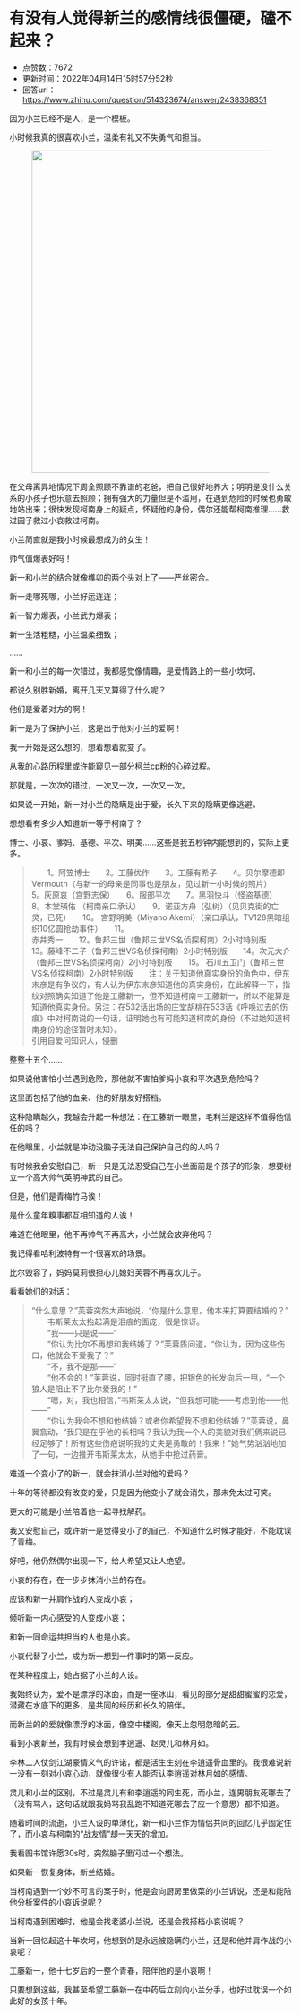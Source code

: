 # 有没有人觉得新兰的感情线很僵硬，磕不起来？
- 点赞数：7672
- 更新时间：2022年04月14日15时57分52秒
- 回答url：https://www.zhihu.com/question/514323674/answer/2438368351
<body>
 <p data-pid="tgd2u42u">因为小兰已经不是人，是一个模板。</p>
 <p data-pid="05xOSM6T">小时候我真的很喜欢小兰，温柔有礼又不失勇气和担当。</p>
 <figure data-size="normal">
  <img src="https://picx.zhimg.com/50/v2-97e47e63726acf89d95f23e7bc221b61_720w.jpg?source=1940ef5c" data-rawwidth="576" data-rawheight="360" data-size="normal" data-original-token="v2-97e47e63726acf89d95f23e7bc221b61" data-default-watermark-src="https://picx.zhimg.com/50/v2-a63eadbd80a3a3cc139abd8e8ec8e2d7_720w.jpg?source=1940ef5c" class="origin_image zh-lightbox-thumb" width="576" data-original="https://pic1.zhimg.com/v2-97e47e63726acf89d95f23e7bc221b61_r.jpg?source=1940ef5c">
 </figure>
 <p data-pid="5u9h-u41">在父母离异地情况下周全照顾不靠谱的老爸，把自己很好地养大；明明是没什么关系的小孩子也乐意去照顾；拥有强大的力量但是不滥用，在遇到危险的时候也勇敢地站出来；很快发现柯南身上的疑点，怀疑他的身份，偶尔还能帮柯南推理......救过园子救过小哀救过柯南。</p>
 <p data-pid="Y1D7htx7">小兰简直就是我小时候最想成为的女生！</p>
 <p data-pid="6_XkdV3p">帅气值爆表好吗！</p>
 <p data-pid="7LuGT68M">新一和小兰的结合就像榫卯的两个头对上了——严丝密合。</p>
 <p data-pid="vsJcjShD">新一走哪死哪，小兰好运连连；</p>
 <p data-pid="KAIm7q1q">新一智力爆表，小兰武力爆表；</p>
 <p data-pid="YLYA9vzO">新一生活粗糙，小兰温柔细致；</p>
 <p data-pid="I6WZ1Gwc">......</p>
 <p data-pid="mDpaAj55">新一和小兰的每一次错过，我都感觉像情趣，是爱情路上的一些小坎坷。</p>
 <p data-pid="xVtW8Gsa">都说久别胜新婚，离开几天又算得了什么呢？</p>
 <p data-pid="LBiH_j-f">他们是爱着对方的啊！</p>
 <p data-pid="Damy0BSe">新一是为了保护小兰，这是出于他对小兰的爱啊！</p>
 <p data-pid="lQOZkHLL">我一开始是这么想的，想着想着就变了。</p>
 <p data-pid="_Ka8ULL9">从我的心路历程里或许能窥见一部分柯兰cp粉的心碎过程。</p>
 <p data-pid="zYNsYNTt">那就是，一次次的错过，一次又一次，一次又一次。</p>
 <p data-pid="usRf1-37">如果说一开始，新一对小兰的隐瞒是出于爱，长久下来的隐瞒更像逃避。</p>
 <p data-pid="aAbGa5QV">想想看有多少人知道新一等于柯南了？</p>
 <p data-pid="tIH4-pM1">博士、小哀、爹妈、基德、平次、明美......这些是我五秒钟内能想到的，实际上更多。</p>
 <blockquote data-pid="6m63Hrof">
  　　1。阿笠博士　　2。工藤优作　　3。工藤有希子　　4。贝尔摩德即Vermouth（与新一的母亲是同事也是朋友，见过新一小时候的照片）　　5。灰原哀（宫野志保）　　6。服部平次　　7。黑羽快斗（怪盗基德）　　8。本堂瑛佑 （柯南亲口承认）　　9。诺亚方舟（弘树）（见贝克街的亡灵，已死）　　10。 宫野明美（Miyano Akemi）（亲口承认，TV128黑暗组织10亿圆抢劫事件）　　11。
  <br>
   赤井秀一　　12。鲁邦三世（鲁邦三世VS名侦探柯南）2小时特别版　　13。藤峰不二子（鲁邦三世VS名侦探柯南）2小时特别版　　14。次元大介（鲁邦三世VS名侦探柯南）2小时特别版　　15。 石川五卫门（鲁邦三世VS名侦探柯南）2小时特别版　　注：关于知道他真实身份的角色中，伊东末彦是有争议的，有人认为伊东末彦知道他的真实身份，在此解释一下，指纹对照确实知道了他是工藤新一，但不知道柯南＝工藤新一，所以不能算是知道他真实身份。另注：在532话出场的庄堂胡桃在533话《呼唤过去的伤痕》中对柯南说的一句话，证明她也有可能知道柯南的身份（不过她知道柯南身份的途径暂时未知）。
  <br>
  引用自爱问知识人，侵删
 </blockquote>
 <p data-pid="-rwKP3NH">整整十五个......</p>
 <p data-pid="ECMSsaGk">如果说他害怕小兰遇到危险，那他就不害怕爹妈小哀和平次遇到危险吗？</p>
 <p data-pid="tca6o23D">这里面包括了他的血亲、他的好朋友好搭档。</p>
 <p data-pid="kYvKHfGT">这种隐瞒越久，我越会升起一种想法：在工藤新一眼里，毛利兰是这样不值得他信任的吗？</p>
 <p data-pid="4MTeEAIl">在他眼里，小兰就是冲动没脑子无法自己保护自己的的人吗？</p>
 <p data-pid="rDwUIbfv">有时候我会安慰自己，新一只是无法忍受自己在小兰面前是个孩子的形象，想要树立一个高大帅气英明神武的自己。</p>
 <p data-pid="zCzpLjKU">但是，他们是青梅竹马诶！</p>
 <p data-pid="AOi1THfS">是什么童年糗事都互相知道的人诶！</p>
 <p data-pid="xAkpuj1X">难道在他眼里，他不再帅气不再高大，小兰就会放弃他吗？</p>
 <p data-pid="UTNCpSpK">我记得看哈利波特有一个很喜欢的场景。</p>
 <p data-pid="jK5k7L3V">比尔毁容了，妈妈莫莉很担心儿媳妇芙蓉不再喜欢儿子。</p>
 <p data-pid="G-aXMXIr">看看她们的对话：</p>
 <blockquote data-pid="f_8jSkPn">
  “什么意思？”芙蓉突然大声地说，“你是什么意思，他本来打算要结婚的？”
  <br>
  　　韦斯莱太太抬起满是泪痕的面庞，很是惊讶。
  <br>
  　　“我——只是说——”
  <br>
  　　“你认为比尔不再想和我结婚了？”芙蓉质问道，“你认为，因为这些伤口，他就会不爱我了？”
  <br>
  　　“不，我不是那——”
  <br>
  　　“他不会的！”芙蓉说，同时挺直了腰，把银色的长发向后一甩，“一个狼人是阻止不了比尔爱我的！”
  <br>
  　　“嗯，对，我也相信，”韦斯莱太太说，“但我想可能——考虑到他——他——”
  <br>
  　　“你认为我会不想和他结婚？或者你希望我不想和他结婚？”芙蓉说，鼻翼翕动，“我只是在乎他的长相吗？我认为我一个人的美貌对我们俩来说已经足够了！所有这些伤疤说明我的丈夫是勇敢的！我来！”她气势汹汹地加了一句，一边推开韦斯莱太太，从她手中抢过药膏。
 </blockquote>
 <p data-pid="aGZwerAb">难道一个变小了的新一，就会抹消小兰对他的爱吗？</p>
 <p data-pid="TpwTRQZr">十年的等待都没有改变的爱，只是因为他变小了就会消失，那未免太过可笑。</p>
 <p data-pid="GVShwuTQ">更大的可能是小兰陪着他一起寻找解药。</p>
 <p data-pid="5-hN_-5C">我又安慰自己，或许新一是觉得变小了的自己，不知道什么时候才能好，不能耽误了青梅。</p>
 <p data-pid="TSQG22XI">好吧，他仍然偶尔出现一下，给人希望又让人绝望。</p>
 <p data-pid="PIYF0hQQ">小哀的存在，在一步步抹消小兰的存在。</p>
 <p data-pid="fbklE_BG">应该和新一并肩作战的人变成小哀；</p>
 <p data-pid="nEIibW7q">倾听新一内心感受的人变成小哀；</p>
 <p data-pid="_QzsFdiE">和新一同命运共担当的人也是小哀。</p>
 <p data-pid="S-H7KRAY">小哀代替了小兰，成为新一想到一件事时的第一反应。</p>
 <p data-pid="2xGzwBhB">在某种程度上，她占据了小兰的人设。</p>
 <p data-pid="XVj43JIL">我始终认为，爱不是漂浮的冰面，而是一座冰山，看见的部分是甜甜蜜蜜的恋爱，潜藏在水底下的更多，是共同的经历和长久的陪伴。</p>
 <p data-pid="2Ucy5HsQ">而新兰的的爱就像漂浮的冰面，像空中楼阁，像天上忽明忽暗的云。</p>
 <p data-pid="ikbTQOB-">看到小哀新兰，我有时候会想到李逍遥、赵灵儿和林月如。</p>
 <p data-pid="LxV4nHkM">李林二人仗剑江湖豪情义气的许诺，都是活生生刻在李逍遥骨血里的。我很难说新一没有一刻对小哀心动，就像很少有人能否认李逍遥对林月如的感情。</p>
 <p data-pid="uVKMkw5F">灵儿和小兰的区别，不过是灵儿有和李逍遥的同生死，而小兰，连男朋友死哪去了（没有骂人，这句话就跟我妈骂我乱跑不知道死哪去了应一个意思）都不知道。</p>
 <p data-pid="O-zDirAQ">随着时间的流逝，小兰人设的单薄化，新一和小兰作为情侣共同的回忆几乎固定住了，而小哀与柯南的“战友情”却一天天的增加。</p>
 <p data-pid="MnUxxY8I">我看图书馆许愿30s时，突然脑子里闪过一个想法。</p>
 <p data-pid="QsIqACmE">如果新一恢复身体，新兰结婚。</p>
 <p data-pid="uzf0mQZE">当柯南遇到一个妙不可言的案子时，他是会向厨房里做菜的小兰诉说，还是和能陪他分析案件的小哀诉说呢？</p>
 <p data-pid="Yu2Yq33C">当柯南遇到困难时，他是会找老婆小兰说，还是会找搭档小哀说呢？</p>
 <p data-pid="H9NGSH6A">当新一回忆起这十年坎坷，他想到的是永远被隐瞒的小兰，还是和他并肩作战的小哀呢？</p>
 <p data-pid="TH9484mU">工藤新一，他十七岁后的一整个青春，陪伴他的是小哀啊！</p>
 <p data-pid="x_mNWaBq">只要想到这些，我甚至希望工藤新一在中药后立刻向小兰分手，也好过耽误一个如此好的女孩十年。</p>
</body>